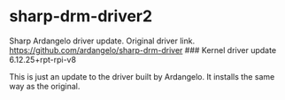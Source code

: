 # sharp-drm-driver2
Sharp Ardangelo driver update. Original driver link.  https://github.com/ardangelo/sharp-drm-driver ### Kernel driver update 6.12.25+rpt-rpi-v8

This is just an update to the driver built by Ardangelo. It installs the same way as the original.
